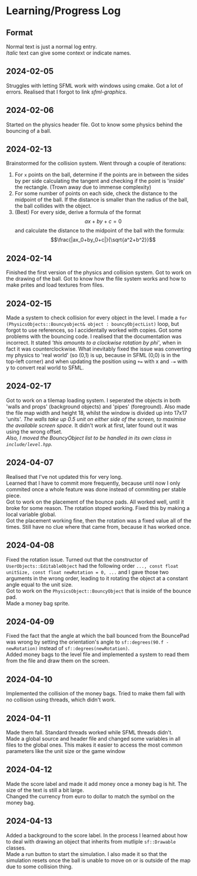 # Learning/Progress Log

## Format
Normal text is just a normal log entry.  
_Italic_ text can give some context or indicate names.

## 2024-02-05
Struggles with letting SFML work with windows using cmake. Got a lot of errors. Realised that I forgot to link _sfml-graphics_.

## 2024-02-06
Started on the physics header file. Got to know some physics behind the bouncing of a ball.

## 2024-02-13
Brainstormed for the collision system. Went through a couple of iterations:
1. For `x` points on the ball, determine if the points are in between the sides by per side calculating the tangent and checking if the point is 'inside' the rectangle. (Trown away due to immense complexity)
2. For some number of points on each side, check the distance to the midpoint of the ball. If the distance is smaller than the radius of the ball, the ball collides with the object.
3. (Best) For every side, derive a formula of the format $$ax+by+c=0$$ and calculate the distance to the midpoint of the ball with the formula: $$\frac{|ax_0+by_0+c|}{\sqrt{a^2+b^2}}$$

## 2024-02-14
Finished the first version of the physics and collision system. Got to work on the drawing of the ball.  Got to know how the file system works and how to make prites and load textures from files.  

## 2024-02-15
Made a system to check collision for every object in the level. I made a `for (PhysicsObjects::Bouncyobject& object : bouncyObjectList)` loop, but forgot to use references, so I accidentally worked with copies.  Got some problems with the bouncing code. I realised that the documentation was incorrect. It stated _'this amounts to a clockwise rotation by phi'_, when in fact it was counterclockwise. What inevitably fixed the issue was converting my physics to 'real world' (so (0,1) is up, because in SFML (0,0) is in the top-left corner) and when updating the position using `+=` with x and `-=` with y to convert real world to SFML.

## 2024-02-17
Got to work on a tilemap loading system. I seperated the objects in both 'walls and props' (background objects) and 'pipes' (foreground). Also made the file map width and height 18, whilst the window is divided up into 17x17 'units'. _The walls take up 0.5 unit on either side of the screen, to maximise the available screen space._ It didn't work at first, later found out it was using the wrong offset.  
_Also, I moved the BouncyObject list to be handled in its own class in `include/level.hpp`._

## 2024-04-07
Realised that I've not updated this for very long.  
Learned that I have to commit more frequently, because until now I only commited once a whole feature was done instead of commiting per stable piece.  
Got to work on the placement of the bounce pads. All worked well, until it broke for some reason. The rotation stoped working. Fixed this by making a local variable global.  
Got the placement working fine, then the rotation was a fixed value all of the times. Still have no clue where that came from, because it has worked once.

## 2024-04-08
Fixed the rotation issue. Turned out that the constructor of `UserObjects::EditableObject` had the following order `..., const float unitSize, const float newRotation = 0, ...` and I gave those two arguments in the wrong order, leading to it rotating the object at a constant angle equal to the unit size.  
Got to work on the `PhysicsObject::BouncyObject` that is inside of the bounce pad.  
Made a money bag sprite.

## 2024-04-09
Fixed the fact that the angle at which the ball bounced from the BouncePad was wrong by setting the orientation's angle to `sf::degrees(90.f - newRotation)` instead of `sf::degrees(newRotation)`.  
Added money bags to the level file and implemented a system to read them from the file and draw them on the screen.

## 2024-04-10
Implemented the collision of the money bags. Tried to make them fall with no collision using threads, which didn't work.

## 2024-04-11
Made them fall. Standard threads worked while SFML threads didn't.  
Made a global source and header file and changed some variables in all files to the global ones. This makes it easier to access the most common parameters like the unit size or the game window

## 2024-04-12
Made the score label and made it add money once a money bag is hit. The size of the text is still a bit large.  
Changed the currency from euro to dollar to match the symbol on the money bag.

## 2024-04-13
Added a background to the score label. In the process I learned about how to deal with drawing an object that inherits from mutliple `sf::Drawable` classes.  
Made a run button to start the simulation. I also made it so that the simulation resets once the ball is unable to move on or is outside of the map due to some collision thing.